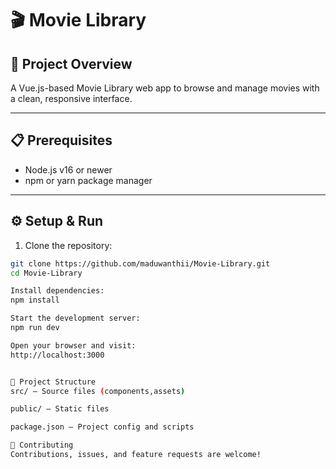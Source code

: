 # 🎬 Movie Library

## 🚀 Project Overview

A Vue.js-based Movie Library web app to browse and manage movies with a clean, responsive interface.

---

## 📋 Prerequisites

- Node.js v16 or newer  
- npm or yarn package manager  

---

## ⚙️ Setup & Run

1. Clone the repository:

```bash
git clone https://github.com/maduwanthii/Movie-Library.git
cd Movie-Library

Install dependencies:
npm install

Start the development server:
npm run dev

Open your browser and visit:
http://localhost:3000


📁 Project Structure
src/ — Source files (components,assets)

public/ — Static files

package.json — Project config and scripts

🤝 Contributing
Contributions, issues, and feature requests are welcome!
